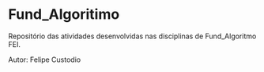 # Fund_Algoritimo
Repositório das atividades desenvolvidas nas disciplinas de Fund_Algoritmo FEI.

Autor: Felipe Custodio
